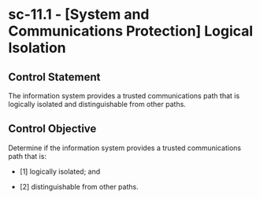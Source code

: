 # sc-11.1 - \[System and Communications Protection\] Logical Isolation

## Control Statement

The information system provides a trusted communications path that is logically isolated and distinguishable from other paths.

## Control Objective

Determine if the information system provides a trusted communications path that is:

- \[1\] logically isolated; and

- \[2\] distinguishable from other paths.
